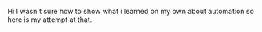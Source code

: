 Hi I wasn´t sure how to show what i learned on my own about automation so here is my attempt at that.
